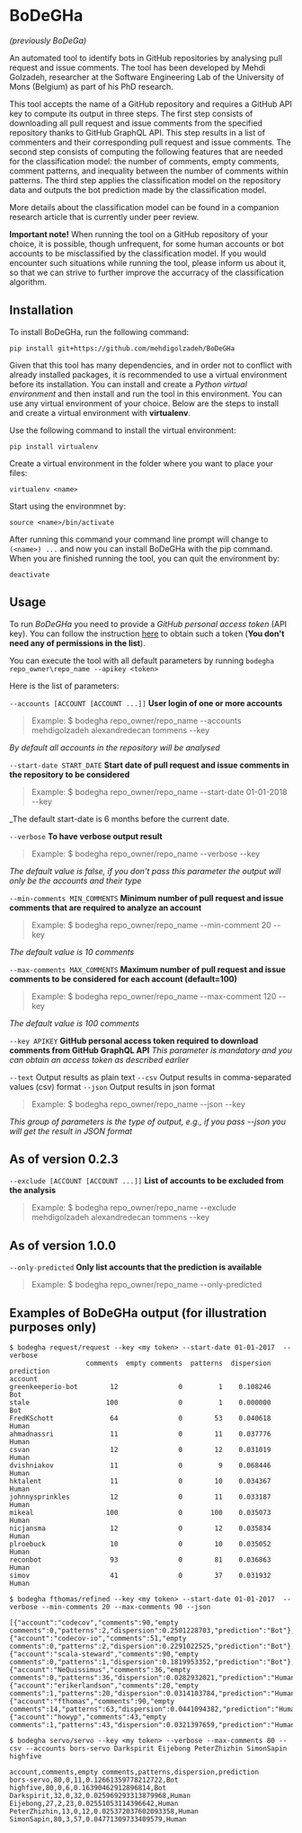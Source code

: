 # BoDeGHa 
_(previously BoDeGa)_

An automated tool to identify bots in GitHub repositories by analysing pull request and issue comments.
The tool has been developed by Mehdi Golzadeh, researcher at the Software Engineering Lab of the University of Mons (Belgium) as part of his PhD research.

This tool accepts the name of a GitHub repository and requires a GitHub API key to compute its output in three steps.
The first step consists of downloading all pull request and issue comments from the specified repository thanks to GitHub GraphQL API. This step results in a list of commenters and their corresponding pull request and issue comments.
The second step consists of computing the following features that are needed for the classification model: the number of comments, empty comments, comment patterns, and inequality between the number of comments within patterns.
The third step applies the classification model on the repository data and outputs the bot prediction made by the classification model.

More details about the classification model can be found in a companion research article that is currently under peer review.

**Important note!** When running the tool on a GitHub repository of your choice, it is possible, though unfrequent, for some human accounts or bot accounts to be misclassified by the classification model. If you would encounter such situations while running the tool, please inform us about it, so that we can strive to further improve the accurracy of the classification algorithm.


## Installation
To install BoDeGHa, run the following command:
```
pip install git+https://github.com/mehdigolzadeh/BoDeGHa
```
Given that this tool has many dependencies, and in order not to conflict with already installed packages, it is recommended to use a virtual environment before its installation. You can install and create a _Python virtual environment_ and then install and run the tool in this environment. You can use any virtual environment of your choice. Below are the steps to install and create a virtual environment with **virtualenv**.

Use the following command to install the virtual environment:
```
pip install virtualenv
```
Create a virtual environment in the folder where you want to place your files:
```
virtualenv <name>
```
Start using the environmnet by:
```
source <name>/bin/activate
```
After running this command your command line prompt will change to `(<name>) ...` and now you can install BoDeGHa with the pip command.
When you are finished running the tool, you can quit the environment by:
```
deactivate
```


## Usage 
To run *BoDeGHa* you need to provide a *GitHub personal access token* (API key). You can follow the instruction [here](https://docs.github.com/en/github/authenticating-to-github/creating-a-personal-access-token) to obtain such a token (**You don't need any of permissions in the list**).

You can execute the tool with all default parameters by running `bodegha repo_owner\repo_name --apikey <token>`

Here is the list of parameters:

`--accounts [ACCOUNT [ACCOUNT ...]]` 	**User login of one or more accounts**
> Example: $ bodegha repo_owner/repo_name --accounts mehdigolzadeh alexandredecan tommens --key <token>
  
_By default all accounts in the repository will be analysed_

`--start-date START_DATE` 		**Start date of pull request and issue comments in the repository to be considered**
> Example: $ bodegha repo_owner/repo_name --start-date 01-01-2018 --key <token>
  
_The default start-date is 6 months before the current date. 

`--verbose` **To have verbose output result**
> Example: $ bodegha repo_owner/repo_name --verbose --key <token>

_The default value is false, if you don't pass this parameter the output will only be the accounts and their type_
  
`--min-comments MIN_COMMENTS` 		**Minimum number of pull request and issue comments that are required to analyze an account**
> Example: $ bodegha repo_owner/repo_name --min-comment 20 --key <token>
 
_The default value is 10 comments_

`--max-comments MAX_COMMENTS` 		**Maximum number of pull request and issue comments to be considered for each account (default=100)**
> Example: $ bodegha repo_owner/repo_name --max-comment 120 --key <token>

_The default value is 100 comments_

`--key APIKEY` 				**GitHub personal access token required to download comments from GitHub GraphQL API**
_This parameter is mandatory and you can obtain an access token as described earlier_

`--text`                	Output results as plain text
`--csv`                		Output results in comma-separated values (csv) format
`--json`                	Output results in json format
> Example: $ bodegha repo_owner/repo_name --json --key <token> 

_This group of parameters is the type of output, e.g., if you pass --json you will get the result in JSON format_

## As of version 0.2.3
`--exclude [ACCOUNT [ACCOUNT ...]]` **List of accounts to be excluded from the analysis**

> Example: $ bodegha repo_owner/repo_name --exclude mehdigolzadeh alexandredecan tommens --key <token>

## As of version 1.0.0
`--only-predicted` **Only list accounts that the prediction is available**
> Example: $ bodegha repo_owner/repo_name --only-predicted
 

## Examples of BoDeGHa output (for illustration purposes only)
```
$ bodegha request/request --key <my token> --start-date 01-01-2017  --verbose
                   comments  empty comments  patterns  dispersion prediction                          
account                                                                     
greenkeeperio-bot        12               0         1    0.108246        Bot
stale                   100               0         1    0.000000        Bot
FredKSchott              64               0        53    0.040618      Human
ahmadnassri              11               0        11    0.037776      Human
csvan                    12               0        12    0.031019      Human
dvishniakov              11               0         9    0.068446      Human
hktalent                 11               0        10    0.034367      Human
johnnysprinkles          12               0        11    0.033187      Human
mikeal                  100               0       100    0.035073      Human
nicjansma                12               0        12    0.035834      Human
plroebuck                10               0        10    0.035052      Human
reconbot                 93               0        81    0.036863      Human
simov                    41               0        37    0.031932      Human
```

```
$ bodegha fthomas/refined --key <my token> --start-date 01-01-2017  --verbose --min-comments 20 --max-comments 90 --json

[{"account":"codecov","comments":90,"empty comments":0,"patterns":2,"dispersion":0.2501228703,"prediction":"Bot"},{"account":"codecov-io","comments":51,"empty comments":0,"patterns":2,"dispersion":0.2291022525,"prediction":"Bot"},{"account":"scala-steward","comments":90,"empty comments":0,"patterns":1,"dispersion":0.1819953352,"prediction":"Bot"},{"account":"NeQuissimus","comments":36,"empty comments":0,"patterns":36,"dispersion":0.0282932021,"prediction":"Human"},{"account":"erikerlandson","comments":20,"empty comments":1,"patterns":20,"dispersion":0.0314103784,"prediction":"Human"},{"account":"fthomas","comments":90,"empty comments":14,"patterns":63,"dispersion":0.0441094382,"prediction":"Human"},{"account":"howyp","comments":43,"empty comments":1,"patterns":43,"dispersion":0.0321397659,"prediction":"Human"}]
```

```
$ bodegha servo/servo --key <my token> --verbose --max-comments 80 --csv --accounts bors-servo Darkspirit Eijebong PeterZhizhin SimonSapin highfive

account,comments,empty comments,patterns,dispersion,prediction                                        
bors-servo,80,0,11,0.12661359778212722,Bot
highfive,80,0,6,0.16390462912896814,Bot
Darkspirit,32,0,32,0.025969293313879968,Human
Eijebong,27,2,23,0.02551053114396642,Human
PeterZhizhin,13,0,12,0.025372037602093358,Human
SimonSapin,80,3,57,0.04771309733409579,Human
```
